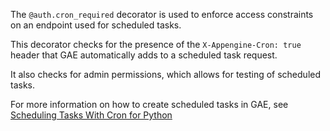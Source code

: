 The `@auth.cron_required` decorator is used to enforce access constraints on an endpoint used for scheduled tasks.

This decorator checks for the presence of the `X-Appengine-Cron: true` header that GAE automatically adds to a scheduled task request.

It also checks for admin permissions, which allows for testing of scheduled tasks.

For more information on how to create scheduled tasks in GAE, see [Scheduling Tasks With Cron for Python](https://cloud.google.com/appengine/docs/python/config/cron)
